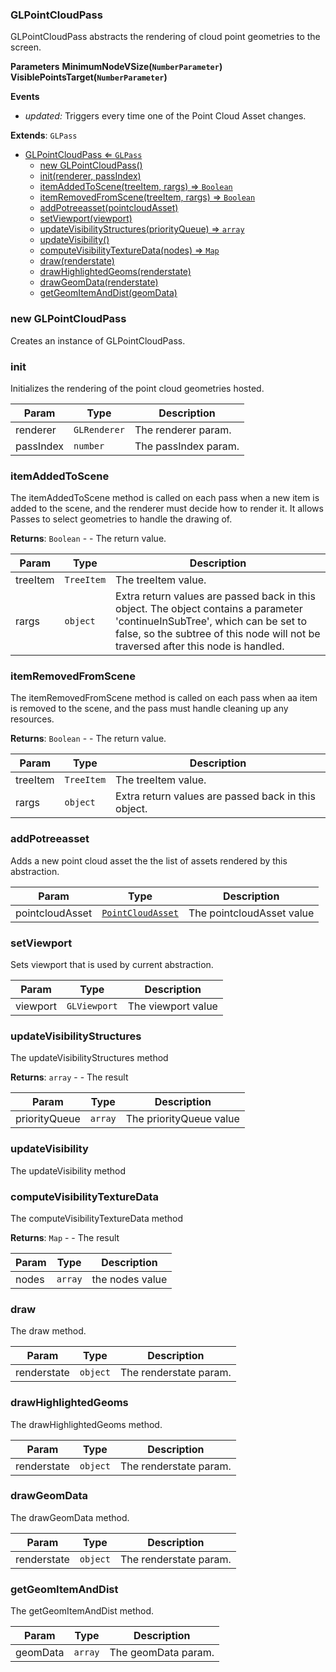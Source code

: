 <a name="GLPointCloudPass"></a>

### GLPointCloudPass 
GLPointCloudPass abstracts the rendering of cloud point geometries to the screen.

**Parameters**
**MinimumNodeVSize(`NumberParameter`)**
**VisiblePointsTarget(`NumberParameter`)**

**Events**
* *updated:* Triggers every time one of the Point Cloud Asset changes.


**Extends**: <code>GLPass</code>  

* [GLPointCloudPass ⇐ <code>GLPass</code>](#GLPointCloudPass)
    * [new GLPointCloudPass()](#new-GLPointCloudPass)
    * [init(renderer, passIndex)](#init)
    * [itemAddedToScene(treeItem, rargs) ⇒ <code>Boolean</code>](#itemAddedToScene)
    * [itemRemovedFromScene(treeItem, rargs) ⇒ <code>Boolean</code>](#itemRemovedFromScene)
    * [addPotreeasset(pointcloudAsset)](#addPotreeasset)
    * [setViewport(viewport)](#setViewport)
    * [updateVisibilityStructures(priorityQueue) ⇒ <code>array</code>](#updateVisibilityStructures)
    * [updateVisibility()](#updateVisibility)
    * [computeVisibilityTextureData(nodes) ⇒ <code>Map</code>](#computeVisibilityTextureData)
    * [draw(renderstate)](#draw)
    * [drawHighlightedGeoms(renderstate)](#drawHighlightedGeoms)
    * [drawGeomData(renderstate)](#drawGeomData)
    * [getGeomItemAndDist(geomData)](#getGeomItemAndDist)

<a name="new_GLPointCloudPass_new"></a>

### new GLPointCloudPass
Creates an instance of GLPointCloudPass.

<a name="GLPointCloudPass+init"></a>

### init
Initializes the rendering of the point cloud geometries hosted.



| Param | Type | Description |
| --- | --- | --- |
| renderer | <code>GLRenderer</code> | The renderer param. |
| passIndex | <code>number</code> | The passIndex param. |

<a name="GLPointCloudPass+itemAddedToScene"></a>

### itemAddedToScene
The itemAddedToScene method is called on each pass when a new item
is added to the scene, and the renderer must decide how to render it.
It allows Passes to select geometries to handle the drawing of.


**Returns**: <code>Boolean</code> - - The return value.  

| Param | Type | Description |
| --- | --- | --- |
| treeItem | <code>TreeItem</code> | The treeItem value. |
| rargs | <code>object</code> | Extra return values are passed back in this object. The object contains a parameter 'continueInSubTree', which can be set to false, so the subtree of this node will not be traversed after this node is handled. |

<a name="GLPointCloudPass+itemRemovedFromScene"></a>

### itemRemovedFromScene
The itemRemovedFromScene method is called on each pass when aa item
is removed to the scene, and the pass must handle cleaning up any resources.


**Returns**: <code>Boolean</code> - - The return value.  

| Param | Type | Description |
| --- | --- | --- |
| treeItem | <code>TreeItem</code> | The treeItem value. |
| rargs | <code>object</code> | Extra return values are passed back in this object. |

<a name="GLPointCloudPass+addPotreeasset"></a>

### addPotreeasset
Adds a new point cloud asset the the list of assets rendered by this abstraction.



| Param | Type | Description |
| --- | --- | --- |
| pointcloudAsset | <code>[PointCloudAsset](api/Zea\PointCloudAsset.md)</code> | The pointcloudAsset value |

<a name="GLPointCloudPass+setViewport"></a>

### setViewport
Sets viewport that is used by current abstraction.



| Param | Type | Description |
| --- | --- | --- |
| viewport | <code>GLViewport</code> | The viewport value |

<a name="GLPointCloudPass+updateVisibilityStructures"></a>

### updateVisibilityStructures
The updateVisibilityStructures method


**Returns**: <code>array</code> - - The result  

| Param | Type | Description |
| --- | --- | --- |
| priorityQueue | <code>array</code> | The priorityQueue value |

<a name="GLPointCloudPass+updateVisibility"></a>

### updateVisibility
The updateVisibility method


<a name="GLPointCloudPass+computeVisibilityTextureData"></a>

### computeVisibilityTextureData
The computeVisibilityTextureData method


**Returns**: <code>Map</code> - - The result  

| Param | Type | Description |
| --- | --- | --- |
| nodes | <code>array</code> | the nodes value |

<a name="GLPointCloudPass+draw"></a>

### draw
The draw method.



| Param | Type | Description |
| --- | --- | --- |
| renderstate | <code>object</code> | The renderstate param. |

<a name="GLPointCloudPass+drawHighlightedGeoms"></a>

### drawHighlightedGeoms
The drawHighlightedGeoms method.



| Param | Type | Description |
| --- | --- | --- |
| renderstate | <code>object</code> | The renderstate param. |

<a name="GLPointCloudPass+drawGeomData"></a>

### drawGeomData
The drawGeomData method.



| Param | Type | Description |
| --- | --- | --- |
| renderstate | <code>object</code> | The renderstate param. |

<a name="GLPointCloudPass+getGeomItemAndDist"></a>

### getGeomItemAndDist
The getGeomItemAndDist method.



| Param | Type | Description |
| --- | --- | --- |
| geomData | <code>array</code> | The geomData param. |

